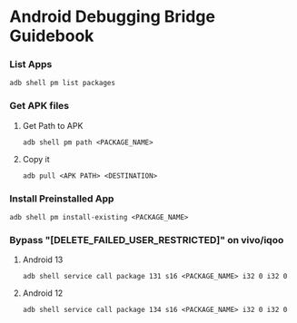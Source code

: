 # Android Debugging Bridge Guidebook

### List Apps

```
adb shell pm list packages
```

### Get APK files

1. Get Path to APK

    ```
    adb shell pm path <PACKAGE_NAME>
    ```

2. Copy it

    ```
    adb pull <APK PATH> <DESTINATION>
    ```

### Install Preinstalled App

```
adb shell pm install-existing <PACKAGE_NAME>
```

### Bypass "[DELETE_FAILED_USER_RESTRICTED]" on vivo/iqoo

1. Android 13
    ```
    adb shell service call package 131 s16 <PACKAGE_NAME> i32 0 i32 0
    ```

2. Android 12
    ```
    adb shell service call package 134 s16 <PACKAGE_NAME> i32 0 i32 0
    ```
